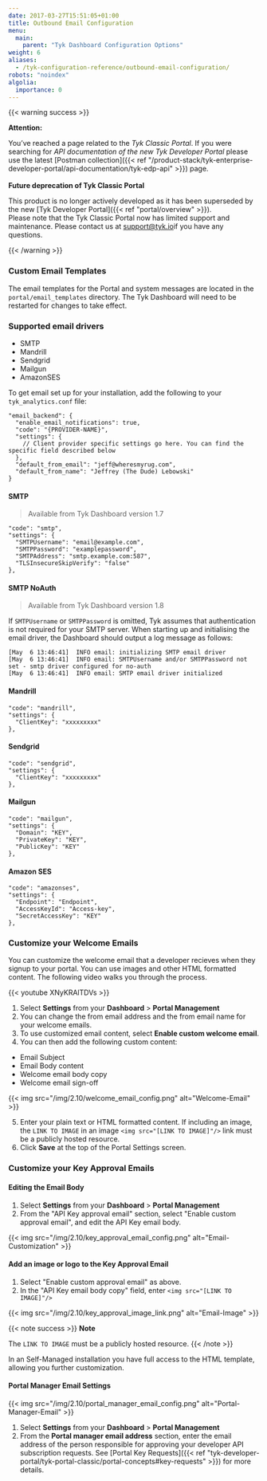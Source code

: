 ```yaml
---
date: 2017-03-27T15:51:05+01:00
title: Outbound Email Configuration
menu:
  main:
    parent: "Tyk Dashboard Configuration Options"
weight: 6 
aliases:
  - /tyk-configuration-reference/outbound-email-configuration/
robots: "noindex"
algolia:
  importance: 0
---
```


{{< warning success >}}

**Attention:**

You’ve reached a page related to the *Tyk Classic Portal*. If you were searching for *API documentation of the new Tyk
Developer Portal* please use the latest
[Postman collection]({{< ref "/product-stack/tyk-enterprise-developer-portal/api-documentation/tyk-edp-api" >}}) page.
</br>
</br>
**Future deprecation of Tyk Classic Portal**

This product is no longer actively developed as it
has been superseded by the new [Tyk Developer Portal]({{< ref "portal/overview" >}}).
</br>
Please note that the Tyk Classic Portal now has limited support and maintenance. Please contact us at
[support@tyk.io](<mailto:support@tyk.io?subject=Tyk classic developer portal>)if you have any questions.

{{< /warning >}}

### Custom Email Templates

The email templates for the Portal and system messages are located in the `portal/email_templates` directory. 
The Tyk Dashboard will need to be restarted for changes to take effect.

### Supported email drivers

* SMTP
* Mandrill
* Sendgrid
* Mailgun
* AmazonSES

To get email set up for your installation, add the following to your `tyk_analytics.conf` file:

```{.copyWrapper}
"email_backend": {
  "enable_email_notifications": true,
  "code": "{PROVIDER-NAME}",
  "settings": {
    // Client provider specific settings go here. You can find the specific field described below 
  },
  "default_from_email": "jeff@wheresmyrug.com",
  "default_from_name": "Jeffrey (The Dude) Lebowski"
}
```

#### SMTP

> Available from Tyk Dashboard version 1.7

```{.json}
"code": "smtp",
"settings": {
  "SMTPUsername": "email@example.com",
  "SMTPPassword": "examplepassword",
  "SMTPAddress": "smtp.example.com:587",
  "TLSInsecureSkipVerify": "false"
},
```

#### SMTP NoAuth

> Available from Tyk Dashboard version 1.8

If `SMTPUsername` or `SMTPPassword` is omitted, Tyk assumes that authentication is not required for your SMTP server. When starting up and initialising the email driver, the Dashboard should output a log message as follows:

```
[May  6 13:46:41]  INFO email: initializing SMTP email driver
[May  6 13:46:41]  INFO email: SMTPUsername and/or SMTPPassword not set - smtp driver configured for no-auth
[May  6 13:46:41]  INFO email: SMTP email driver initialized
```

#### Mandrill

```{.json}
"code": "mandrill",
"settings": {
  "ClientKey": "xxxxxxxxx"
},
```

#### Sendgrid

```{.json}
"code": "sendgrid",
"settings": {
  "ClientKey": "xxxxxxxxx"
},
```

#### Mailgun

```{.json}
"code": "mailgun",
"settings": {
  "Domain": "KEY",
  "PrivateKey": "KEY",
  "PublicKey": "KEY"
},
```

#### Amazon SES

```{.json}
"code": "amazonses",
"settings": {
  "Endpoint": "Endpoint",
  "AccessKeyId": "Access-key",
  "SecretAccessKey": "KEY"
},
```
### Customize your Welcome Emails

You can customize the welcome email that a developer recieves when they signup to your portal. You can use images and other HTML formatted content. The following video walks you through the process.

{{< youtube XNyKRAlTDVs >}}


1. Select **Settings** from your **Dashboard** > **Portal Management**
2. You can change the from email address and the from email name for your welcome emails.
3. To use customized email content, select **Enable custom welcome email**.
4. You can then add the following custom content:
  * Email Subject
  * Email Body content
  * Welcome email body copy
  * Welcome email sign-off

{{< img src="/img/2.10/welcome_email_config.png" alt="Welcome-Email" >}}

5. Enter your plain text or HTML formatted content. If including an image, the `LINK TO IMAGE` in an image `<img src="[LINK TO IMAGE]"/>` link must be a publicly hosted resource.
6. Click **Save** at the top of the Portal Settings screen.


### Customize your Key Approval Emails

#### Editing the Email Body

1. Select **Settings** from your **Dashboard** > **Portal Management**
2. From the "API Key approval email" section, select "Enable custom approval email", and edit the API Key email body.

{{< img src="/img/2.10/key_approval_email_config.png" alt="Email-Customization" >}}

#### Add an image or logo to the Key Approval Email

1. Select "Enable custom approval email" as above.
2. In the "API Key email body copy" field, enter `<img src="[LINK TO IMAGE]"/>`

{{< img src="/img/2.10/key_approval_image_link.png" alt="Email-Image" >}}

{{< note success >}}
**Note**  

The `LINK TO IMAGE` must be a publicly hosted resource.
{{< /note >}}

In an Self-Managed installation you have full access to the HTML template, allowing you further customization.

#### Portal Manager Email Settings

{{< img src="/img/2.10/portal_manager_email_config.png" alt="Portal-Manager-Email" >}}

1. Select **Settings** from your **Dashboard** > **Portal Management**
2. From the **Portal manager email address** section, enter the email address of the person responsible for approving your developer API subscription requests. See [Portal Key Requests]({{< ref "tyk-developer-portal/tyk-portal-classic/portal-concepts#key-requests" >}}) for more details.
